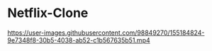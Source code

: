 # Netflix-Clone



https://user-images.githubusercontent.com/98849270/155184824-9e7348f8-30b5-4038-ab52-c1b567635b51.mp4

